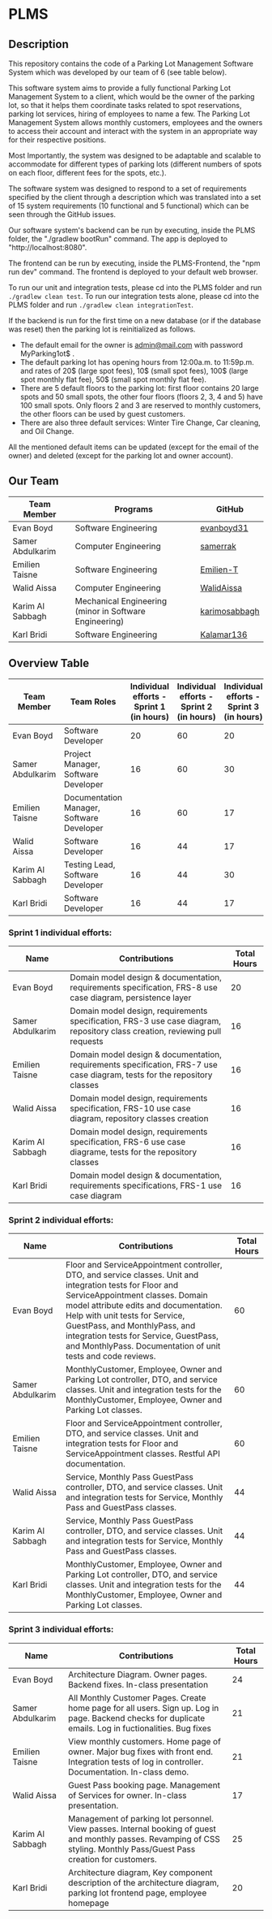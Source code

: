 # PLMS
## Description
This repository contains the code of a Parking Lot Management Software System which was developed by our team of 6 (see table below).  

This software system aims to provide a fully functional Parking Lot Management System to a client, which would be the owner of the parking lot, so that it helps them coordinate tasks related to spot reservations, parking lot services, hiring of employees to name a few. The Parking Lot Management System allows monthly customers, employees and the owners to access their account and interact with the system in an appropriate way for their respective positions. 

Most Importantly, the system was designed to be adaptable and scalable to accommodate for different types of parking lots (different numbers of spots on each floor, different fees for the spots, etc.). 

The software system was designed to respond to a set of requirements specified by the client through a description which was translated into a set of 15 system requirements (10 functional and 5 functional) which can be seen through the GitHub issues. 

Our software system's backend can be run by executing, inside the PLMS folder, the "./gradlew bootRun" command. The app is deployed to "http://localhost:8080".

The frontend can be run by executing, inside the PLMS-Frontend, the "npm run dev" command. The frontend is deployed to your default web browser.

To run our unit and integration tests, please cd into the PLMS folder and run `./gradlew clean test`. 
To run our integration tests alone, please cd into the PLMS folder and run `./gradlew clean integrationTest`.

If the backend is run for the first time on a new database (or if the database was reset) then the parking lot is reinitialized as follows. 
- The default email for the owner is admin@mail.com with password MyParking1ot$ .
- The default parking lot has opening hours from 12:00a.m. to 11:59p.m. and rates of 20$ (large spot fees), 10$ (small spot fees), 100$ (large spot monthly flat fee), 50$ (small spot monthly flat fee).
- There are 5 default floors to the parking lot: first floor contains 20 large spots and 50 small spots, the other four floors (floors 2, 3, 4 and 5) have 100 small spots. Only floors 2 and 3 are reserved to monthly customers, the other floors can be used by guest customers.
- There are also three default services: Winter Tire Change, Car cleaning, and Oil Change.

All the mentioned default items can be updated (except for the email of the owner) and deleted (except for the parking lot and owner account).

## Our Team

| Team Member |	Programs | GitHub |
| --- | --- | --- |
| Evan Boyd | Software Engineering  | <a href="https://github.com/evanboyd31" target="_blank">evanboyd31</a> |
| Samer Abdulkarim | Computer Engineering | <a href="https://github.com/samerrak" target="_blank">samerrak</a> |
| Emilien Taisne	| Software Engineering  | <a href="https://github.com/Emilien-T" target="_blank">Emilien-T</a> |
| Walid Aissa	| Computer Engineering  | <a href="https://github.com/WalidAissa" target="_blank">WalidAissa</a> |
| Karim Al Sabbagh | Mechanical Engineering (minor in Software Engineering)  |  <a href="https://github.com/karimosabbagh" target="_blank">karimosabbagh</a>  |
| Karl Bridi	| Software Engineering | <a href="https://github.com/Kalamar136" target="_blank">Kalamar136</a>   |

## Overview Table

| Team Member |	Team Roles | Individual efforts - Sprint 1 (in hours) | Individual efforts - Sprint 2 (in hours) | Individual efforts - Sprint 3 (in hours) |
| --- | --- | --- | ---- | --- |
| Evan Boyd | Software Developer  |  20  | 60 | 20  |
| Samer Abdulkarim | Project Manager, Software Developer |  16 | 60 | 30  |
| Emilien Taisne	| Documentation Manager, Software Developer  | 16 | 60 | 17 |
| Walid Aissa	| Software Developer  | 16 | 44 | 17 |
| Karim Al Sabbagh | Testing Lead, Software Developer  | 16  | 44 | 30 |
| Karl Bridi	| Software Developer | 16 | 44 | 17 |

### Sprint 1 individual efforts: 

| Name | Contributions | Total Hours | 
| --- | --- | --- |
| Evan Boyd | Domain model design & documentation, requirements specification, FRS-8 use case diagram, persistence layer  | 20 |
| Samer Abdulkarim | Domain model design, requirements specification, FRS-3 use case diagram, repository class creation, reviewing pull requests  | 16 |
| Emilien Taisne | Domain model design & documentation, requirements specification, FRS-7 use case diagram, tests for the repository classes | 16 |
| Walid Aissa | Domain model design, requirements specification, FRS-10 use case diagram, repository classes creation |  16  |
| Karim Al Sabbagh | Domain model design, requirements specification, FRS-6 use case diagrame, tests for the repository classes  | 16  |
| Karl Bridi | Domain model design & documentation, requirements specifications, FRS-1 use case diagram | 16 |

### Sprint 2 individual efforts: 

| Name | Contributions | Total Hours | 
| --- | --- | --- |
| Evan Boyd | Floor and ServiceAppointment controller, DTO, and service classes. Unit and integration tests for Floor and ServiceAppointment classes. Domain model attribute edits and documentation. Help with unit tests for Service, GuestPass, and MonthlyPass, and integration tests for Service, GuestPass, and MonthlyPass. Documentation of unit tests and code reviews. | 60 |
| Samer Abdulkarim |MonthlyCustomer, Employee, Owner and Parking Lot controller, DTO, and service classes. Unit and integration tests for the MonthlyCustomer, Employee, Owner and Parking Lot classes.   | 60 |
| Emilien Taisne | Floor and ServiceAppointment controller, DTO, and service classes. Unit and integration tests for Floor and ServiceAppointment classes. Restful API documentation. | 60 |
| Walid Aissa | Service, Monthly Pass GuestPass controller, DTO, and service classes. Unit and integration tests for Service, Monthly Pass and GuestPass classes. |  44 |
| Karim Al Sabbagh | Service, Monthly Pass GuestPass controller, DTO, and service classes. Unit and integration tests for Service, Monthly Pass and GuestPass classes.  | 44 |
| Karl Bridi | MonthlyCustomer, Employee, Owner and Parking Lot controller, DTO, and service classes. Unit and integration tests for the MonthlyCustomer, Employee, Owner and Parking Lot classes. | 44 |

### Sprint 3 individual efforts: 

| Name | Contributions | Total Hours | 
| --- | --- | --- |
| Evan Boyd | Architecture Diagram. Owner pages. Backend fixes. In-class presentation | 24 |
| Samer Abdulkarim | All Monthly Customer Pages. Create home page for all users. Sign up. Log in page. Backend checks for duplicate emails. Log in fuctionalities. Bug fixes | 21 |
| Emilien Taisne | View monthly customers. Home page of owner. Major bug fixes with front end. Integration tests of log in controller. Documentation. In-class demo. | 21 |
| Walid Aissa | Guest Pass booking page. Management of Services for owner. In-class presentation. | 17  |
| Karim Al Sabbagh | Management of parking lot personnel. View passes. Internal booking of guest and monthly passes. Revamping of CSS styling. Monthly Pass/Guest Pass creation for customers.  | 25 |
| Karl Bridi | Architecture diagram, Key component description of the architecture diagram, parking lot frontend page, employee homepage | 20 |

 

 

 
